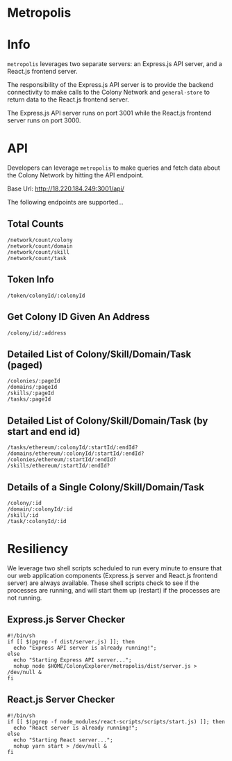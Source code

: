 # Metropolis

# Info
`metropolis` leverages two separate servers: an Express.js API server, and a React.js frontend server.

The responsibility of the Express.js API server is to provide the backend connectivity to make calls to the Colony Network and `general-store` to return data to the React.js frontend server.

The Express.js API server runs on port 3001 while the React.js frontend server runs on port 3000.

# API

Developers can leverage `metropolis` to make queries and fetch data about the Colony Network by hitting the API endpoint.

Base Url: http://18.220.184.249:3001/api/

The following endpoints are supported...


## Total Counts
```
/network/count/colony
/network/count/domain
/network/count/skill
/network/count/task
```

## Token Info
```
/token/colonyId/:colonyId
```

## Get Colony ID Given An Address
```
/colony/id/:address
```

## Detailed List of Colony/Skill/Domain/Task (paged)
```
/colonies/:pageId
/domains/:pageId
/skills/:pageId
/tasks/:pageId
```

## Detailed List of Colony/Skill/Domain/Task (by start and end id)
```
/tasks/ethereum/:colonyId/:startId/:endId?
/domains/ethereum/:colonyId/:startId/:endId?
/colonies/ethereum/:startId/:endId?
/skills/ethereum/:startId/:endId?
```

## Details of a Single Colony/Skill/Domain/Task
```
/colony/:id
/domain/:colonyId/:id
/skill/:id
/task/:colonyId/:id
```

# Resiliency

We leverage two shell scripts scheduled to run every minute to ensure that our web application components (Express.js server and React.js frontend server) are always available. These shell scripts check to see if the processes are running, and will start them up (restart) if the processes are not running.

## Express.js Server Checker
```
#!/bin/sh
if [[ $(pgrep -f dist/server.js) ]]; then
  echo "Express API server is already running!";
else
  echo "Starting Express API server...";
  nohup node $HOME/ColonyExplorer/metropolis/dist/server.js > /dev/null &
fi
```

## React.js Server Checker
```
#!/bin/sh
if [[ $(pgrep -f node_modules/react-scripts/scripts/start.js) ]]; then
  echo "React server is already running!";
else
  echo "Starting React server...";
  nohup yarn start > /dev/null &
fi
```
